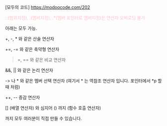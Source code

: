 
[모두의 코드] <https://modoocode.com/202>

<span style = "color:pink"> ::(범위지정), .(멤버지정), .*(멤버 포인터로 멤버지정)은 연산자 오버로딩 불가 </span>


아래는 모두 가능.

+, -, * 와 같은 산술 연산자

+=, -= 와 같은 축약형 연산자

>=, == 와 같은 비교 연산자

&&, || 와 같은 논리 연산자

-> 나 * 와 같은 멤버 선택 연산자 (여기서 * 는 역참조 연산자 입니다. 포인터에서 *p 할 때 처럼)

++, -- 증감 연산자

[] (배열 연산자) 와 심지어 () 까지 (함수 호출 연산자)

까지 모두 여러분이 직접 만들 수 있습니다.
